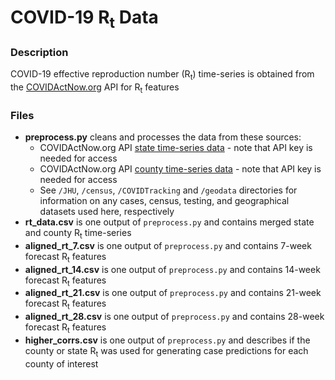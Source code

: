 # COVID-19 R<sub>t</sub> Data

### Description
COVID-19 effective reproduction number (R<sub>t</sub>) time-series is obtained from the [COVIDActNow.org](https://www.covidactnow.org) API for R<sub>t</sub> features

### Files
- **preprocess.py** cleans and processes the data from these sources:
  - COVIDActNow.org API [state time-series data](https://api.covidactnow.org/v2/states.timeseries.csv) - note that API key is needed for access
  - COVIDActNow.org API [county time-series data](https://api.covidactnow.org/v2/counties.timeseries.csv) - note that API key is needed for access
  - See `/JHU`, `/census`, `/COVIDTracking` and `/geodata` directories for information on any cases, census, testing, and geographical datasets used here, respectively
- **rt_data.csv** is one output of `preprocess.py` and contains merged state and county R<sub>t</sub> time-series
- **aligned_rt_7.csv** is one output of `preprocess.py` and contains 7-week forecast R<sub>t</sub> features
- **aligned_rt_14.csv** is one output of `preprocess.py` and  contains 14-week forecast R<sub>t</sub> features
- **aligned_rt_21.csv** is one output of `preprocess.py` and contains 21-week forecast R<sub>t</sub> features
- **aligned_rt_28.csv** is one output of `preprocess.py` and contains 28-week forecast R<sub>t</sub> features
- **higher_corrs.csv** is one output of `preprocess.py` and describes if the county or state R<sub>t</sub> was used for generating case predictions for each county of interest

